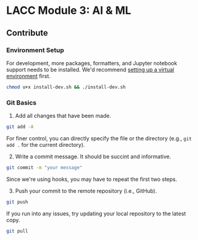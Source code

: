 # LACC Module 3: AI & ML

## Contribute

### Environment Setup

For development, more packages, formatters, and Jupyter notebook support needs
to be installed. We'd recommend
[setting up a virtual environment](https://docs.python.org/3/library/venv.html)
first.

```bash
chmod u+x install-dev.sh && ./install-dev.sh
```

### Git Basics

1. Add all changes that have been made.

```bash
git add -A
```

For finer control, you can directly specify the file or the directory (e.g.,
`git add .` for the current directory).

2. Write a commit message. It should be succint and informative.

```bash
git commit -m "your message"
```

Since we're using hooks, you may have to repeat the first two steps.

3. Push your commit to the remote repository (i.e., GitHub).

```bash
git push
```

If you run into any issues, try updating your local repository to the latest
copy.

```bash
git pull
```
